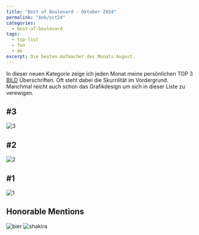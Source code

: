```yaml
---
title: "Best of Boulevard - Oktober 2024"
permalink: "bob/oct24"
categories:
  - best-of-boulevard
tags:
  - top-list
  - fun
  - de
excerpt: Die besten Aufmacher des Monats August.
---
```


In dieser neuen Kategorie zeige ich jeden Monat meine persönlichen TOP 3 [BILD](https://www.bild.de/) Überschriften.
Oft steht dabei die Skurrilität im Vordergrund.
Manchmal reicht auch schon das Grafikdesign um sich in dieser Liste zu verewigen.


## #3
![3](/assets/images/bob/2024-10/)


## #2
![2](/assets/images/bob/2024-10/)


## #1
![1](/assets/images/bob/2024-10/)


## Honorable Mentions
![bier](/assets/images/bob/2024-10/)
![shakira](/assets/images/bob/2024-10/)

